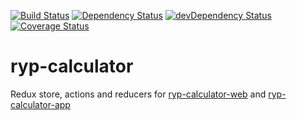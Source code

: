 [![Build Status](https://travis-ci.org/ivarni/ryp-calculator.svg?branch=master)](https://travis-ci.org/ivarni/ryp-calculator)
[![Dependency Status](https://david-dm.org/ivarni/ryp-calculator.svg)](https://david-dm.org/ivarni/ryp-calculator)
[![devDependency Status](https://david-dm.org/ivarni/ryp-calculator/dev-status.svg)](https://david-dm.org/ivarni/ryp-calculator#info=devDependencies)
[![Coverage Status](https://coveralls.io/repos/github/ivarni/ryp-calculator/badge.svg?branch=master)](https://coveralls.io/github/ivarni/ryp-calculator?branch=master)

# ryp-calculator

Redux store, actions and reducers for [ryp-calculator-web](https://github.com/ivarni/ryp-calculator-web) and [ryp-calculator-app](https://github.com/ivarni/ryp-calculator-app)
